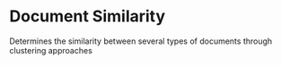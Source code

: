 # Document Similarity
Determines the similarity between several types of documents through clustering approaches
